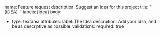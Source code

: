 name: Feature request description: Suggest an idea for this project title:
"[IDEA]: " labels: [idea] body:

- type: textarea attributes: label: The Idea description: Add your idea, and be
  as descriptive as possible. validations: required: true

